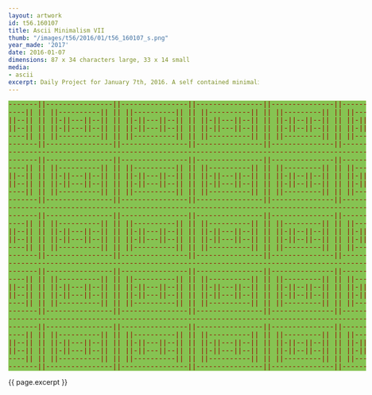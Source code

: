 ```yaml
---
layout: artwork
id: t56.160107
title: Ascii Minimalism VII
thumb: "/images/t56/2016/01/t56_160107_s.png"
year_made: '2017'
date: 2016-01-07
dimensions: 87 x 34 characters large, 33 x 14 small
media:
- ascii
excerpt: Daily Project for January 7th, 2016. A self contained minimalist ascii artwork. Fonts and css styles are allowed and included on page. Adapts to mobile and laptop breakpoints.
---
```


<style>
    pre {
        background-color: #86C352;
        color: #990000;
        font-family: "Lucida Sans Typewriter","Lucida Typewriter",Courier,monospace;
        font-size: .875rem;
        padding: 0;
        overflow: hidden;
    }

    @media screen and (max-width: 600px) {
      .ascii-large {
        display: none;
      }
      pre {
        width: 17rem;
        padding: 0 .5rem 0 0;
      }
    }
    @media screen and (min-width: 600px){
        .ascii-small {
          display: none;
      }
      pre {
        width: 45rem;
      }
    }
</style>

<pre class="ascii-large">
-------||----------------||----------------||----------------||---------------||-------
----|| || ||----------|| || ||----------|| || ||----------|| || ||---------|| || ||----
||--|| || ||-||---||--|| || ||-||---||--|| || ||-||---||--|| || ||-||--||--|| || ||-||-
||--|| || ||-||---||--|| || ||-||---||--|| || ||-||---||--|| || ||-||--||--|| || ||-||-
----|| || ||----------|| || ||----------|| || ||----------|| || ||---------|| || ||----
-------||----------------||----------------||----------------||---------------||-------
---------------------------------------------------------------------------------------
-------||----------------||----------------||----------------||---------------||-------
----|| || ||----------|| || ||----------|| || ||----------|| || ||---------|| || ||----
||--|| || ||-||---||--|| || ||-||---||--|| || ||-||---||--|| || ||-||--||--|| || ||-||-
||--|| || ||-||---||--|| || ||-||---||--|| || ||-||---||--|| || ||-||--||--|| || ||-||-
----|| || ||----------|| || ||----------|| || ||----------|| || ||---------|| || ||----
-------||----------------||----------------||----------------||---------------||-------
---------------------------------------------------------------------------------------
-------||----------------||----------------||----------------||---------------||-------
----|| || ||----------|| || ||----------|| || ||----------|| || ||---------|| || ||----
||--|| || ||-||---||--|| || ||-||---||--|| || ||-||---||--|| || ||-||--||--|| || ||-||-
||--|| || ||-||---||--|| || ||-||---||--|| || ||-||---||--|| || ||-||--||--|| || ||-||-
----|| || ||----------|| || ||----------|| || ||----------|| || ||---------|| || ||----
-------||----------------||----------------||----------------||---------------||-------
---------------------------------------------------------------------------------------
-------||----------------||----------------||----------------||---------------||-------
----|| || ||----------|| || ||----------|| || ||----------|| || ||---------|| || ||----
||--|| || ||-||---||--|| || ||-||---||--|| || ||-||---||--|| || ||-||--||--|| || ||-||-
||--|| || ||-||---||--|| || ||-||---||--|| || ||-||---||--|| || ||-||--||--|| || ||-||-
----|| || ||----------|| || ||----------|| || ||----------|| || ||---------|| || ||----
-------||----------------||----------------||----------------||---------------||-------
---------------------------------------------------------------------------------------
-------||----------------||----------------||----------------||---------------||-------
----|| || ||----------|| || ||----------|| || ||----------|| || ||---------|| || ||----
||--|| || ||-||---||--|| || ||-||---||--|| || ||-||---||--|| || ||-||--||--|| || ||-||-
||--|| || ||-||---||--|| || ||-||---||--|| || ||-||---||--|| || ||-||--||--|| || ||-||-
----|| || ||----------|| || ||----------|| || ||----------|| || ||---------|| || ||----
-------||----------------||----------------||----------------||---------------||-------
</pre>

<pre class="ascii-small">
---------------------------------
-------||----------------||------
----|| || ||----------|| || ||---
||--|| || ||-||---||--|| || ||-||
||--|| || ||-||---||--|| || ||-||
----|| || ||----------|| || ||---
-------||----------------||------
---------------------------------
-------||----------------||------
----|| || ||----------|| || ||---
||--|| || ||-||---||--|| || ||-||
||--|| || ||-||---||--|| || ||-||
----|| || ||----------|| || ||---
-------||----------------||------
---------------------------------
</pre>

{{ page.excerpt }}
